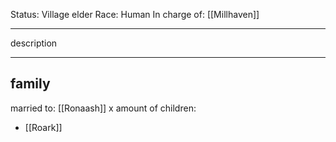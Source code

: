 Status: Village elder
Race: Human
In charge of: [[Millhaven]]

---

description

---

## family

married to: [[Ronaash]]
x amount of children:
- [[Roark]]